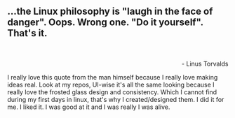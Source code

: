 <p align='center'>
	<h2>
		…the Linux philosophy is "laugh in the face of danger". Oops. Wrong one. "Do it yourself". That's it.
	</h2>
</p>
<br>
<p align='right'>
	- Linus Torvalds
</p>

I really love this quote from the man himself because I really love making ideas real. Look at my repos, UI-wise it's all the same looking because I really love the frosted glass design and consistency. Which I cannot find during my first days in linux, that's why I created/designed them. I did it for me. I liked it. I was good at it and I was really I was alive.
